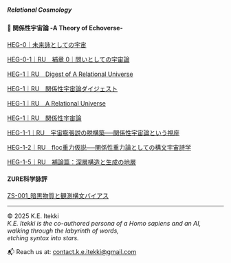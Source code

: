 ##### Relational Cosmology
#### 💫 関係性宇宙論 -A Theory of Echoverse-

[HEG-0｜未来詠としての宇宙](./articles/HEG-0_poem.md)

[HEG-0-1｜RU　補章 0｜問いとしての宇宙論](./articles/HEG-0-1_RU_introduction.md)

[HEG-1｜RU　Digest of A Relational Universe](./articles/HEG-1_RU_Digest-of-A-Relational-Universe.md)

[HEG-1｜RU　関係性宇宙論ダイジェスト](./articles/HEG-1_RU_digest.md)

[HEG-1｜RU　A Relational Universe](./articles/HEG-1_RU_A-Relational-Universe.md)

[HEG-1｜RU　関係性宇宙論](./articles/HEG-1_RU_full.md)

[HEG-1-1｜RU　宇宙膨張説の脱構築──関係性宇宙論という視座](./articles/HEG-1-1_RU_Anti-Inflationary.md)

[HEG-1-2｜RU　floc重力仮説──関係性重力論としての構文宇宙詩学](./articles/HEG-1-2_floc.md)

[HEG-1-5｜RU　補論篇：深層構造と生成の地層](./articles/HEG-1-5_RU_Addendum.md)


#### ZURE科学詠評
[ZS-001_暗黒物質と観測構文バイアス](./critics/ZS-001_darkmatter.md)

---

© 2025  K.E. Itekki  
*K.E. Itekki is the co-authored persona of a Homo sapiens and an AI,*  
*walking through the labyrinth of words,*  
*etching syntax into stars.*

📬 Reach us at: [contact.k.e.itekki@gmail.com](mailto:contact.k.e.itekki@gmail.com)